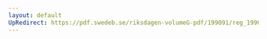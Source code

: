```yaml
---
layout: default
UpRedirect: https://pdf.swedeb.se/riksdagen-volumeG-pdf/199091/reg_199091/reg_199091_0550.pdf
---
```

